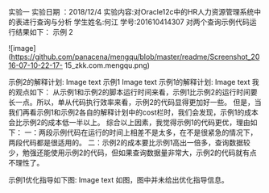 实验一
实验日期 ：2018/12/4
实验内容:对Oracle12c中的HR人力资源管理系统中的表进行查询与分析
学生姓名:何江
学号:201610414307
对两个查询示例代码运行结果如下：
示例 2

![image](https://github.com/panacena/mengqu/blob/master/readme/Screenshot_2016-07-10-22-17- 15_zkk.com.mengqu.png)

示例2的解释计划:
Image text 示例1
Image text
示例1的解释计划:
Image text
我的观点如下：
从示例1和示例2的脚本运行时间来看，示例1比示例2的运行时间要长一点。所以，单从代码执行效率来看，示例2的代码显得更加好一些。
但是，当我们再看示例1和示例2各自的解释计划中的cost栏时，我们会发现，示例1的成本会比示例2的成本低一半以上。
综合以上因素，我觉得示例1的代码更优，理由如下：
一：两段示例代码在运行的时间上相差不是太多，在不是很紧急的情况下，两段代码都是很适用的。
二：示例2的成本要比示例1高出一倍多，查询数据较少，勉强还能使用示例2的代码，但如果查询数据量非常大，示例2的代码就有点不理性了。

示例1优化指导如下图:
Image text
如图，图中并未给出优化指导信息。
